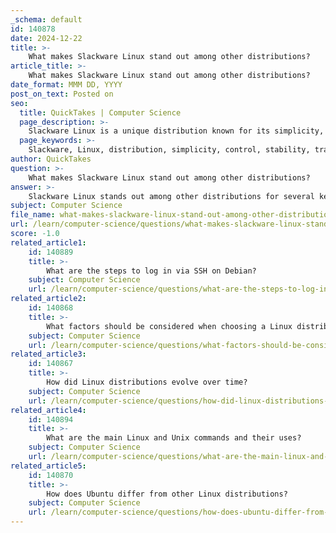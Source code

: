 ```yaml
---
_schema: default
id: 140878
date: 2024-12-22
title: >-
    What makes Slackware Linux stand out among other distributions?
article_title: >-
    What makes Slackware Linux stand out among other distributions?
date_format: MMM DD, YYYY
post_on_text: Posted on
seo:
  title: QuickTakes | Computer Science
  page_description: >-
    Slackware Linux is a unique distribution known for its simplicity, stability, and traditional Unix-like experience. It stands out due to its straightforward package management, commitment to minimalism, and active community support.
  page_keywords: >-
    Slackware, Linux, distribution, simplicity, control, stability, tradition, minimalism, KISS principle, flexibility, power, community, longevity, Unix
author: QuickTakes
question: >-
    What makes Slackware Linux stand out among other distributions?
answer: >-
    Slackware Linux stands out among other distributions for several key reasons:\n\n1. **Simplicity and Control**: Slackware is designed with a focus on simplicity and a "do it yourself" approach. It adheres closely to Unix principles, which appeals to users who prefer to have more control over their operating system. This philosophy is reflected in its straightforward package management system, which uses the traditional "tarball" format for software installation. This allows users to manage and install software without the complexities often found in other distributions.\n\n2. **Stability and Tradition**: Slackware is one of the oldest actively developed Linux distributions, often referred to as one of the "Grandfathers" of the Linux ecosystem. It has maintained a consistent design and structure over the years, resisting the trends and fads that often influence other distributions. This commitment to stability and tradition makes it a reliable choice for users who prioritize a robust operating system.\n\n3. **Minimalism**: The distribution follows the "Keep It Simple, Stupid" (KISS) principle, which emphasizes minimalism and efficiency. While this approach is not unique to Slackware, it is particularly pronounced in its design, making it a favorite among users who appreciate a lean and straightforward system.\n\n4. **Flexibility and Power**: Slackware provides a balance of simplicity and power, allowing users to customize their environment extensively. It includes a modern software package set while retaining a classic Unix-style operating system environment, which can be appealing to both new and experienced users.\n\n5. **Community and Longevity**: The Slackware community is known for its dedication and support, contributing to the distribution's longevity. The active development and user base help ensure that Slackware remains relevant and up-to-date with the latest software while still honoring its roots.\n\nIn summary, Slackware Linux is distinguished by its commitment to simplicity, stability, and a traditional Unix-like experience, making it a unique choice for users who value these principles in their operating system.
subject: Computer Science
file_name: what-makes-slackware-linux-stand-out-among-other-distributions.md
url: /learn/computer-science/questions/what-makes-slackware-linux-stand-out-among-other-distributions
score: -1.0
related_article1:
    id: 140889
    title: >-
        What are the steps to log in via SSH on Debian?
    subject: Computer Science
    url: /learn/computer-science/questions/what-are-the-steps-to-log-in-via-ssh-on-debian
related_article2:
    id: 140868
    title: >-
        What factors should be considered when choosing a Linux distribution?
    subject: Computer Science
    url: /learn/computer-science/questions/what-factors-should-be-considered-when-choosing-a-linux-distribution
related_article3:
    id: 140867
    title: >-
        How did Linux distributions evolve over time?
    subject: Computer Science
    url: /learn/computer-science/questions/how-did-linux-distributions-evolve-over-time
related_article4:
    id: 140894
    title: >-
        What are the main Linux and Unix commands and their uses?
    subject: Computer Science
    url: /learn/computer-science/questions/what-are-the-main-linux-and-unix-commands-and-their-uses
related_article5:
    id: 140870
    title: >-
        How does Ubuntu differ from other Linux distributions?
    subject: Computer Science
    url: /learn/computer-science/questions/how-does-ubuntu-differ-from-other-linux-distributions
---
```


&nbsp;